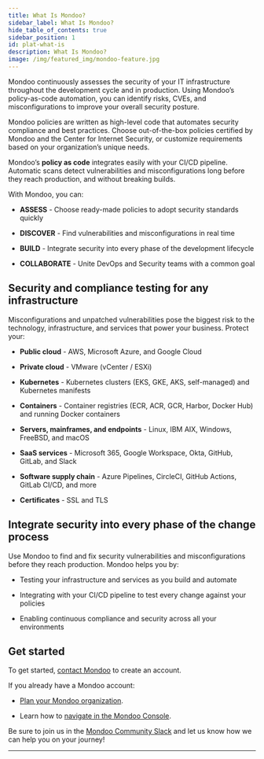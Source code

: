 ```yaml
---
title: What Is Mondoo?
sidebar_label: What Is Mondoo?
hide_table_of_contents: true
sidebar_position: 1
id: plat-what-is
description: What Is Mondoo?
image: /img/featured_img/mondoo-feature.jpg
---
```


Mondoo continuously assesses the security of your IT infrastructure throughout the development cycle and in production. Using Mondoo’s policy-as-code automation, you can identify risks, CVEs, and misconfigurations to improve your overall security posture.

Mondoo policies are written as high-level code that automates security compliance and best practices. Choose out-of-the-box policies certified by Mondoo and the Center for Internet Security, or customize requirements based on your organization’s unique needs.

Mondoo’s **policy as code** integrates easily with your CI/CD pipeline. Automatic scans detect vulnerabilities and misconfigurations long before they reach production, and without breaking builds.

With Mondoo, you can:

- **ASSESS** - Choose ready-made policies to adopt security standards quickly

- **DISCOVER** - Find vulnerabilities and misconfigurations in real time

- **BUILD** - Integrate security into every phase of the development lifecycle

- **COLLABORATE** - Unite DevOps and Security teams with a common goal

## Security and compliance testing for any infrastructure

Misconfigurations and unpatched vulnerabilities pose the biggest risk to the technology, infrastructure, and services that power your business. Protect your:

- **Public cloud** - AWS, Microsoft Azure, and Google Cloud

- **Private cloud** - VMware (vCenter / ESXi)

- **Kubernetes** - Kubernetes clusters (EKS, GKE, AKS, self-managed) and Kubernetes manifests

- **Containers** - Container registries (ECR, ACR, GCR, Harbor, Docker Hub) and running Docker containers

- **Servers, mainframes, and endpoints** - Linux, IBM AIX, Windows, FreeBSD, and macOS

- **SaaS services** - Microsoft 365, Google Workspace, Okta, GitHub, GitLab, and Slack

- **Software supply chain** - Azure Pipelines, CircleCI, GitHub Actions, GitLab CI/CD, and more

- **Certificates** - SSL and TLS

## Integrate security into every phase of the change process

Use Mondoo to find and fix security vulnerabilities and misconfigurations before they reach production. Mondoo helps you by:

- Testing your infrastructure and services as you build and automate

- Integrating with your CI/CD pipeline to test every change against your policies

- Enabling continuous compliance and security across all your environments

## Get started

To get started, [contact Mondoo](https://mondoo.com/contact) to create an account.

If you already have a Mondoo account:

- [Plan your Mondoo organization](/platform/start/organize/overview).

- Learn how to [navigate in the Mondoo Console](/platform/start/navigate).

Be sure to join us in the [Mondoo Community Slack](https://mondoo.link/slack) and let us know how we can help you on your journey!

---
